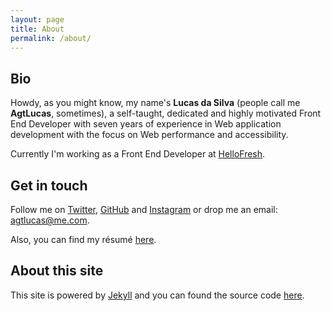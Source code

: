 ```yaml
---
layout: page
title: About
permalink: /about/
---
```


## Bio

Howdy, as you might know, my name's **Lucas da Silva** (people call me **AgtLucas**, sometimes), a self-taught, dedicated and highly motivated Front End Developer with seven years of experience in Web application development with the focus on Web performance and accessibility.

Currently I'm working as a Front End Developer at [HelloFresh](https://hellofresh.com).

## Get in touch

Follow me on [Twitter](https://twitter.com/_agtlucas), [GitHub](https://github.com/AgtLucas) and [Instagram](https://www.instagram.com/_agtlucas/) or drop me an email: [agtlucas@me.com](mailto:agtlucas@me.com).

Also, you can find my résumé [here](/resume.pdf).

## About this site

This site is powered by [Jekyll](https://jekyllrb.com/) and you can found the source code [here](https://github.com/AgtLucas/lucas.ninja).
